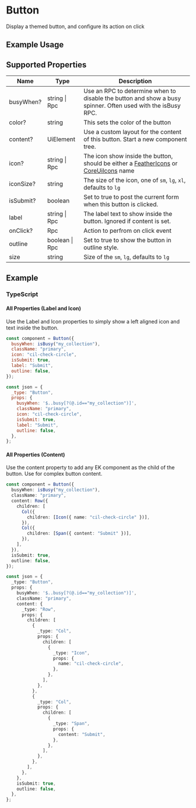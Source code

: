 # Button

Display a themed button, and configure its action on click

## Example Usage

## Supported Properties

| Name      | Type           | Description                                                                                                                                         |
| --------- | -------------- | --------------------------------------------------------------------------------------------------------------------------------------------------- |
| busyWhen? | string \| Rpc  | Use an RPC to determine when to disable the button and show a busy spinner. Often used with the isBusy RPC.                                         |
| color?    | string         | This sets the color of the button                                                                                                                   |
| content?  | UiElement      | Use a custom layout for the content of this button. Start a new component tree.                                                                     |
| icon?     | string \| Rpc  | The icon show inside the button, should be either a [FeatherIcons](https://feathericons.com/) or [CoreUiIcons](https://icons.coreui.io/icons/) name |
| iconSize? | string         | The size of the icon, one of `sm`, `lg`, `xl`, defaults to `lg`                                                                                     |
| isSubmit? | boolean        | Set to true to post the current form when this button is clicked.                                                                                   |
| label     | string \| Rpc  | The label text to show inside the button. Ignored if content is set.                                                                                |
| onClick?  | Rpc            | Action to perfrom on click event                                                                                                                    |
| outline   | boolean \| Rpc | Set to true to show the button in outline style.                                                                                                    |
| size      | string         | Size of the `sm`, `lg`, defaults to `lg`                                                                                                            |

## Example

### TypeScript

#### All Properties (Label and Icon)

Use the Label and Icon properties to simply show a left aligned icon and text inside the button.

```javascript
const component = Button({
  busyWhen: isBusy("my_collection"),
  className: "primary",
  icon: "cil-check-circle",
  isSubmit: true,
  label: "Submit",
  outline: false,
});

const json = {
  _type: "Button",
  props: {
    busyWhen: '$..busy[?(@.id=="my_collection")]',
    className: "primary",
    icon: "cil-check-circle",
    isSubmit: true,
    label: "Submit",
    outline: false,
  },
};
```

#### All Properties (Content)

Use the content property to add any EK component as the child of the button. Use for complex button content.

```typescript
const component = Button({
  busyWhen: isBusy("my_collection"),
  className: "primary",
  content: Row({
    children: [
      Col({
        children: [Icon({ name: "cil-check-circle" })],
      }),
      Col({
        children: [Span({ content: "Submit" })],
      }),
    ],
  }),
  isSubmit: true,
  outline: false,
});

const json = {
  _type: "Button",
  props: {
    busyWhen: '$..busy[?(@.id=="my_collection")]',
    className: "primary",
    content: {
      _type: "Row",
      props: {
        children: [
          {
            _type: "Col",
            props: {
              children: [
                {
                  _type: "Icon",
                  props: {
                    name: "cil-check-circle",
                  },
                },
              ],
            },
          },
          {
            _type: "Col",
            props: {
              children: [
                {
                  _type: "Span",
                  props: {
                    content: "Submit",
                  },
                },
              ],
            },
          },
        ],
      },
    },
    isSubmit: true,
    outline: false,
  },
};
```
